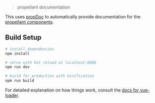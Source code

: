 > propellant documentation

This uses [propDoc](https://github.com/propellant/doctor) to automatically provide documentation for the [propellant components](https://github.com/pearofducks/propellant).

## Build Setup

``` bash
# install dependencies
npm install

# serve with hot reload at localhost:8080
npm run dev

# build for production with minification
npm run build
```

For detailed explanation on how things work, consult the [docs for vue-loader](http://vuejs.github.io/vue-loader).
